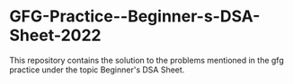 # GFG-Practice--Beginner-s-DSA-Sheet-2022
This repository contains the solution to the problems mentioned in the gfg practice under the topic Beginner's DSA Sheet.
